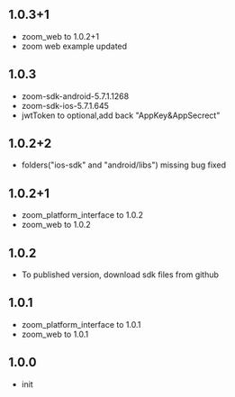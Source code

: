 ## 1.0.3+1
* zoom_web to 1.0.2+1
* zoom web example updated

## 1.0.3
* zoom-sdk-android-5.7.1.1268
* zoom-sdk-ios-5.7.1.645
* jwtToken to optional,add back "AppKey&AppSecrect"

## 1.0.2+2
* folders("ios-sdk" and "android/libs")  missing bug fixed

## 1.0.2+1
* zoom_platform_interface to 1.0.2
* zoom_web to 1.0.2

## 1.0.2
* To published version, download sdk files from github

## 1.0.1
* zoom_platform_interface to 1.0.1
* zoom_web to 1.0.1

## 1.0.0

* init
